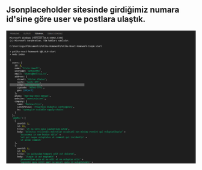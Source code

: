 ## Jsonplaceholder sitesinde girdiğimiz numara id'sine göre user ve postlara ulaştık.

![output](img/output.png)